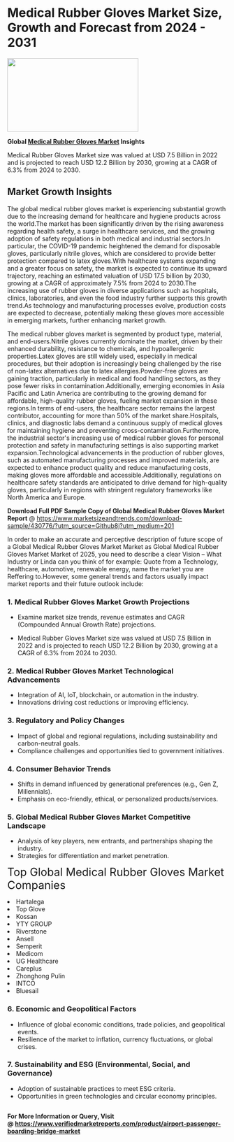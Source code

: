 <H1>Medical Rubber Gloves Market Size, Growth and Forecast from 2024 - 2031</H1><img class="aligncenter size-medium wp-image-584254" src="https://thirdeyenews.in/wp-content/uploads/2024/09/Global-Market-Research-300x168.jpeg" alt="" width="300" height="168" /><p><strong>Global&nbsp;<a href="https://www.marketsizeandtrends.com/download-sample/430776/?utm_source=Github8j?utm_medium=201">Medical Rubber Gloves Market</a> Insights</strong></p><p>Medical Rubber Gloves Market size was valued at USD 7.5 Billion in 2022 and is projected to reach USD 12.2 Billion by 2030, growing at a CAGR of 6.3% from 2024 to 2030.</p><p><h2>Market Growth Insights</h2> <p>The global medical rubber gloves market is experiencing substantial growth due to the increasing demand for healthcare and hygiene products across the world.The market has been significantly driven by the rising awareness regarding health safety, a surge in healthcare services, and the growing adoption of safety regulations in both medical and industrial sectors.In particular, the COVID-19 pandemic heightened the demand for disposable gloves, particularly nitrile gloves, which are considered to provide better protection compared to latex gloves.With healthcare systems expanding and a greater focus on safety, the market is expected to continue its upward trajectory, reaching an estimated valuation of USD 17.5 billion by 2030, growing at a CAGR of approximately 7.5% from 2024 to 2030.The increasing use of rubber gloves in diverse applications such as hospitals, clinics, laboratories, and even the food industry further supports this growth trend.As technology and manufacturing processes evolve, production costs are expected to decrease, potentially making these gloves more accessible in emerging markets, further enhancing market growth.</p> <p>The medical rubber gloves market is segmented by product type, material, and end-users.Nitrile gloves currently dominate the market, driven by their enhanced durability, resistance to chemicals, and hypoallergenic properties.Latex gloves are still widely used, especially in medical procedures, but their adoption is increasingly being challenged by the rise of non-latex alternatives due to latex allergies.Powder-free gloves are gaining traction, particularly in medical and food handling sectors, as they pose fewer risks in contamination.Additionally, emerging economies in Asia Pacific and Latin America are contributing to the growing demand for affordable, high-quality rubber gloves, fueling market expansion in these regions.In terms of end-users, the healthcare sector remains the largest contributor, accounting for more than 50% of the market share.Hospitals, clinics, and diagnostic labs demand a continuous supply of medical gloves for maintaining hygiene and preventing cross-contamination.Furthermore, the industrial sector's increasing use of medical rubber gloves for personal protection and safety in manufacturing settings is also supporting market expansion.Technological advancements in the production of rubber gloves, such as automated manufacturing processes and improved materials, are expected to enhance product quality and reduce manufacturing costs, making gloves more affordable and accessible.Additionally, regulations on healthcare safety standards are anticipated to drive demand for high-quality gloves, particularly in regions with stringent regulatory frameworks like North America and Europe.</p> <p><span class=""><strong>Download Full PDF Sample Copy of Global Medical Rubber Gloves Market Report</strong> @ <a href="https://www.marketsizeandtrends.com/download-sample/430776/?utm_source=Github8j?utm_medium=201" target="_blank">https://www.marketsizeandtrends.com/download-sample/430776/?utm_source=Github8j?utm_medium=201</a></span></p><p>In order to make an accurate and perceptive description of future scope of a Global&nbsp;Medical Rubber Gloves Market Market as Global&nbsp;Medical Rubber Gloves Market Market of 2025, you need to describe a clear Vision &ndash; What Industry or Linda can you think of for example: Quote from a Technology, healthcare, automotive, renewable energy, name the market you are Reffering to.However, some general trends and factors usually impact market reports and their future outlook include:</p><h3>1.&nbsp;<strong>Medical Rubber Gloves Market Growth Projections</strong></h3><ul><li>Examine market size trends, revenue estimates and CAGR (Compounded Annual Growth Rate) projections.</li><li><p>Medical Rubber Gloves Market size was valued at USD 7.5 Billion in 2022 and is projected to reach USD 12.2 Billion by 2030, growing at a CAGR of 6.3% from 2024 to 2030.</p></li></ul><h3>2.&nbsp;<strong>Medical Rubber Gloves Market Technological Advancements</strong></h3><ul><li>Integration of AI, IoT, blockchain, or automation in the industry.</li><li>Innovations driving cost reductions or improving efficiency.</li></ul><h3>3.&nbsp;<strong>Regulatory and Policy Changes</strong></h3><ul><li>Impact of global and regional regulations, including sustainability and carbon-neutral goals.</li><li>Compliance challenges and opportunities tied to government initiatives.</li></ul><h3>4.&nbsp;<strong>Consumer Behavior Trends</strong></h3><ul><li>Shifts in demand influenced by generational preferences (e.g., Gen Z, Millennials).</li><li>Emphasis on eco-friendly, ethical, or personalized products/services.</li></ul><h3>5.&nbsp;<strong>Global Medical Rubber Gloves Market Competitive Landscape</strong></h3><ul><li>Analysis of key players, new entrants, and partnerships shaping the industry.</li><li>Strategies for differentiation and market penetration.</li></ul><p data-pm-slice="1 1 []"><span style="color: inherit; font-family: inherit; font-size: 25px;">Top Global Medical Rubber Gloves Market Companies</span></p><div class="" data-test-id=""><p><li>Hartalega</li><li> Top Glove</li><li> Kossan</li><li> YTY GROUP</li><li> Riverstone</li><li> Ansell</li><li> Semperit</li><li> Medicom</li><li> UG Healthcare</li><li> Careplus</li><li> Zhonghong Pulin</li><li> INTCO</li><li> Bluesail</li></p></div><h3>6.&nbsp;<strong>Economic and Geopolitical Factors</strong></h3><ul><li>Influence of global economic conditions, trade policies, and geopolitical events.</li><li>Resilience of the market to inflation, currency fluctuations, or global crises.</li></ul><h3>7.&nbsp;<strong>Sustainability and ESG (Environmental, Social, and Governance)</strong></h3><ul><li>Adoption of sustainable practices to meet ESG criteria.</li><li>Opportunities in green technologies and circular economy principles.</li></ul><h2><strong style="font-size: 14px;">For More Information or Query, Visit @&nbsp;</strong><a style="background-color: #ffffff; font-size: 14px;" href="https://www.marketsizeandtrends.com/report/medical-rubber-gloves-market/" target="_blank">https://www.verifiedmarketreports.com/product/airport-passenger-boarding-bridge-market</a></h2>
